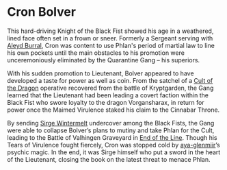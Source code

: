 # Cron Bolver

This hard-driving Knight of the Black Fist showed his age in a weathered, lined face often set in a frown or sneer. Formerly a Sergeant serving with [Aleyd Burral](Aleyd%20Burral/%21index.md), Cron was content to use Phlan's period of martial law to line his own pockets until the main obstacles to his promotion were unceremoniously eliminated by the Quarantine Gang – his superiors.

With his sudden promotion to Lieutenant, Bolver appeared to have developed a taste for power as well as coin. From the satchel of a [Cult of the Dragon](../factions/Cult%20of%20the%20Dragon.md) operative recovered from the battle of Kryptgarden, the Gang learned that the Lieutenant had been leading a covert faction within the Black Fist who swore loyalty to the dragon Vorgansharax, in return for power once the Maimed Virulence staked his claim to the Cinnabar Throne.

By sending [Sirge Wintermelt](Sirge%20Wintermelt/%21index.md) undercover among the Black Fists, the Gang were able to collapse Bolver’s plans to mutiny and take Phlan for the Cult, leading to the Battle of Valhingen Graveyard in [End of the Line](../logbook/End%20of%20the%20Line.md). Though his Tears of Virulence fought fiercely, Cron was stopped cold by [aya-glenmiir](aya-glenmiir.md)’s psychic magic. In the end, it was Sirge himself who put a sword in the heart of the Lieutenant, closing the book on the latest threat to menace Phlan.